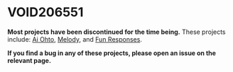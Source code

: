 # VOID206551

**Most projects have been discontinued for the time being.**
These projects include: [Ai Ohto](https://ai-ohto.void206551.dev/), [Melody](https://melody.void206551.dev/), and [Fun Responses](https://void206551.dev/projects/fun-responses).

**If you find a bug in any of these projects, please open an issue on the relevant page.**
